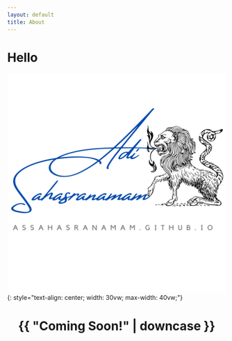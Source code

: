 ```yaml
---
layout: default
title: About
---
```

# Hello 

![About 4](https://github.com/ASSahasranamam/thesis/blob/primary/thesis/3.png?raw=true){: style="text-align: center; width: 30vw; max-width: 40vw;"}
<h1 style="text-align: center"> {{ "Coming Soon!" | downcase }} </h1>
                                                                          
                                                                          

